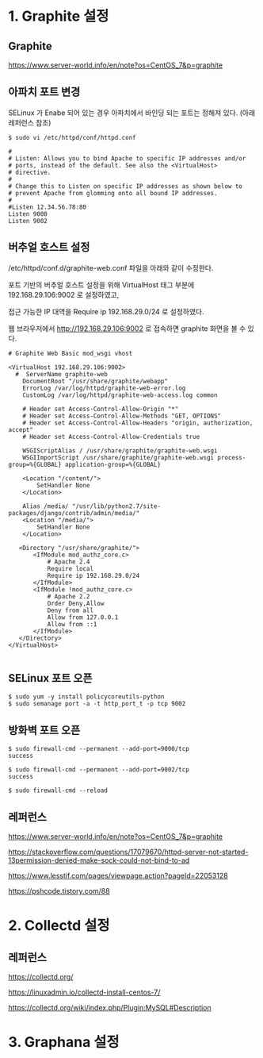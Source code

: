 # 1. Graphite 설정 #

## Graphite   ##

https://www.server-world.info/en/note?os=CentOS_7&p=graphite


## 아파치 포트 변경 ##

SELinux 가 Enabe 되어 있는 경우 아파치에서 바인딩 되는 포트는 정해져 있다. (아래 레퍼런스 참조)

```
$ sudo vi /etc/httpd/conf/httpd.conf

#
# Listen: Allows you to bind Apache to specific IP addresses and/or
# ports, instead of the default. See also the <VirtualHost>
# directive.
#
# Change this to Listen on specific IP addresses as shown below to
# prevent Apache from glomming onto all bound IP addresses.
#
#Listen 12.34.56.78:80
Listen 9000
Listen 9002
```

## 버추얼 호스트 설정 ##

/etc/httpd/conf.d/graphite-web.conf 파일을 아래와 같이 수정한다. 

포트 기반의 버추얼 호스트 설정을 위해 VirtualHost 태그 부분에 192.168.29.106:9002 로 설정하였고, 

접근 가능한 IP 대역을 Require ip 192.168.29.0/24 로 설정하였다. 

웹 브라우저에서 http://192.168.29.106:9002 로 접속하면 graphite 화면을 볼 수 있다. 

```
# Graphite Web Basic mod_wsgi vhost

<VirtualHost 192.168.29.106:9002>
  #  ServerName graphite-web
    DocumentRoot "/usr/share/graphite/webapp"
    ErrorLog /var/log/httpd/graphite-web-error.log
    CustomLog /var/log/httpd/graphite-web-access.log common

    # Header set Access-Control-Allow-Origin "*"
    # Header set Access-Control-Allow-Methods "GET, OPTIONS"
    # Header set Access-Control-Allow-Headers "origin, authorization, accept"
    # Header set Access-Control-Allow-Credentials true

    WSGIScriptAlias / /usr/share/graphite/graphite-web.wsgi
    WSGIImportScript /usr/share/graphite/graphite-web.wsgi process-group=%{GLOBAL} application-group=%{GLOBAL}

    <Location "/content/">
        SetHandler None
    </Location>

    Alias /media/ "/usr/lib/python2.7/site-packages/django/contrib/admin/media/"
    <Location "/media/">
        SetHandler None
    </Location>

   <Directory "/usr/share/graphite/">
       <IfModule mod_authz_core.c>
           # Apache 2.4
           Require local
           Require ip 192.168.29.0/24
       </IfModule>
       <IfModule !mod_authz_core.c>
           # Apache 2.2
           Order Deny,Allow
           Deny from all
           Allow from 127.0.0.1
           Allow from ::1
       </IfModule>
   </Directory>
</VirtualHost>


```



## SELinux 포트 오픈 ##
```
$ sudo yum -y install policycoreutils-python
$ sudo semanage port -a -t http_port_t -p tcp 9002
```

## 방화벽 포트 오픈 ## 

```
$ sudo firewall-cmd --permanent --add-port=9000/tcp
success

$ sudo firewall-cmd --permanent --add-port=9002/tcp
success

$ sudo firewall-cmd --reload
```


## 레퍼런스 ##

https://www.server-world.info/en/note?os=CentOS_7&p=graphite

https://stackoverflow.com/questions/17079670/httpd-server-not-started-13permission-denied-make-sock-could-not-bind-to-ad

https://www.lesstif.com/pages/viewpage.action?pageId=22053128

https://pshcode.tistory.com/88


# 2. Collectd 설정 #


## 레퍼런스 ##

https://collectd.org/

https://linuxadmin.io/collectd-install-centos-7/

https://collectd.org/wiki/index.php/Plugin:MySQL#Description

# 3. Graphana 설정 #



